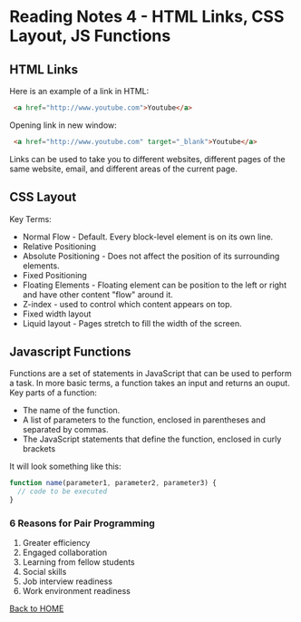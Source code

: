 # Reading Notes 4 - HTML Links, CSS Layout, JS Functions

## HTML Links

Here is an example of a link in HTML:
```html
 <a href="http://www.youtube.com">Youtube</a>
```
Opening link in new window:
```html
 <a href="http://www.youtube.com" target="_blank">Youtube</a>
```
Links can be used to take you to different websites, different pages of the same website, email, and different areas of the current page.

## CSS Layout

Key Terms:
- Normal Flow - Default. Every block-level element is on its own line.
- Relative Positioning
- Absolute Positioning - Does not affect the position of its surrounding elements.
- Fixed Positioning
- Floating Elements - Floating element can be position to the left or right and have other content "flow" around it.
- Z-index - used to control which content appears on top.
- Fixed width layout
- Liquid layout - Pages stretch to fill the width of the screen.

## Javascript Functions

Functions are a set of statements in JavaScript that can be used to perform a task. In more basic terms, a function takes an input and returns an ouput.  
Key parts of a function:
- The name of the function.
- A list of parameters to the function, enclosed in parentheses and separated by commas.
- The JavaScript statements that define the function, enclosed in curly brackets

It will look something like this:

```javascript
function name(parameter1, parameter2, parameter3) {
  // code to be executed
}
```

### 6 Reasons for Pair Programming
1. Greater efficiency
2. Engaged collaboration
3. Learning from fellow students
4. Social skills
5. Job interview readiness
6. Work environment readiness

[Back to HOME](../README.md)